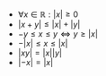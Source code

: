 


- $\forall x \in \mathbb{R}: |x| \geq 0$
- $|x+y|\leq |x|+|y|$
- $-y\leq x \leq y \iff y \geq |x|$
- $-|x|\leq x \leq |x|$
- $|x y|=|x||y|$
- $|-x|=|x|$
